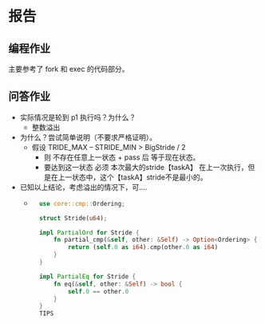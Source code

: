 # 报告

## 编程作业

主要参考了 fork 和 exec 的代码部分。

## 问答作业

- 实际情况是轮到 p1 执行吗？为什么？
    - 整数溢出
- 为什么？尝试简单说明（不要求严格证明）。
    - 假设 TRIDE_MAX – STRIDE_MIN > BigStride / 2
        - 则 不存在任意上一状态 + pass 后 等于现在状态。
        - 要达到这一状态 必须 本次最大的stride【taskA】 在上一次执行，但是在上一状态中，这个【taskA】stride不是最小的。
- 已知以上结论，考虑溢出的情况下，可....
    - ```rust
        use core::cmp::Ordering;

        struct Stride(u64);

        impl PartialOrd for Stride {
            fn partial_cmp(&self, other: &Self) -> Option<Ordering> {
                return (self.0 as i64).cmp(other.0 as i64)
            }
        }

        impl PartialEq for Stride {
            fn eq(&self, other: &Self) -> bool {
                self.0 == other.0
            }
        }
        TIPS
        
